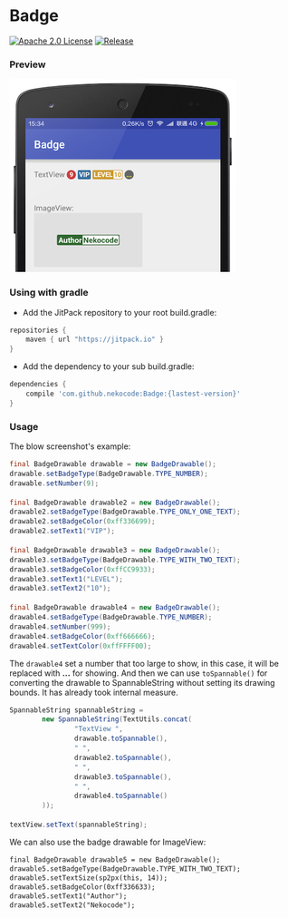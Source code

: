 # Badge
[![Apache 2.0 License](https://img.shields.io/badge/license-Apache%202.0-blue.svg?style=flat)](http://www.apache.org/licenses/LICENSE-2.0.html) [![Release](https://img.shields.io/github/release/nekocode/Badge.svg?label=Jitpack)](https://jitpack.io/#nekocode/Badge)

### Preview
![preview](art/preview.png)

### Using with gradle
- Add the JitPack repository to your root build.gradle:
```gradle
repositories {
    maven { url "https://jitpack.io" }
}
```

- Add the dependency to your sub build.gradle:
```gradle
dependencies {
    compile 'com.github.nekocode:Badge:{lastest-version}'
}
```

### Usage

The blow screenshot's example:

```java
final BadgeDrawable drawable = new BadgeDrawable();
drawable.setBadgeType(BadgeDrawable.TYPE_NUMBER);
drawable.setNumber(9);

final BadgeDrawable drawable2 = new BadgeDrawable();
drawable2.setBadgeType(BadgeDrawable.TYPE_ONLY_ONE_TEXT);
drawable2.setBadgeColor(0xff336699);
drawable2.setText1("VIP");

final BadgeDrawable drawable3 = new BadgeDrawable();
drawable3.setBadgeType(BadgeDrawable.TYPE_WITH_TWO_TEXT);
drawable3.setBadgeColor(0xffCC9933);
drawable3.setText1("LEVEL");
drawable3.setText2("10");

final BadgeDrawable drawable4 = new BadgeDrawable();
drawable4.setBadgeType(BadgeDrawable.TYPE_NUMBER);
drawable4.setNumber(999);
drawable4.setBadgeColor(0xff666666);
drawable4.setTextColor(0xffFFFF00);
```

The `drawable4` set a number that too large to show, in this case, it will be replaced with **...** for showing. And then we can use `toSpannable()` for converting the drawable to SpannableString without setting its drawing bounds. It has already took internal measure.

```java
SpannableString spannableString =
        new SpannableString(TextUtils.concat(
                "TextView ",
                drawable.toSpannable(),
                " ",
                drawable2.toSpannable(),
                " ",
                drawable3.toSpannable(),
                " ",
                drawable4.toSpannable()
        ));

textView.setText(spannableString);
```

We can also use the badge drawable for ImageView:

```
final BadgeDrawable drawable5 = new BadgeDrawable();
drawable5.setBadgeType(BadgeDrawable.TYPE_WITH_TWO_TEXT);
drawable5.setTextSize(sp2px(this, 14));
drawable5.setBadgeColor(0xff336633);
drawable5.setText1("Author");
drawable5.setText2("Nekocode");
```
